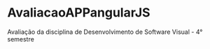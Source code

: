 # AvaliacaoAPPangularJS
Avaliação da disciplina de Desenvolvimento de Software Visual - 4° semestre
